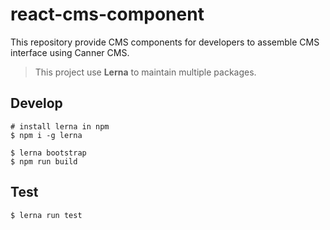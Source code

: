 # react-cms-component

This repository provide CMS components for developers to assemble CMS interface using Canner CMS.

> This project use **Lerna** to maintain multiple packages.

## Develop

```
# install lerna in npm
$ npm i -g lerna

$ lerna bootstrap
$ npm run build
```

## Test

```
$ lerna run test
```